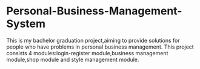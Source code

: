 # Personal-Business-Management-System
This is my bachelor graduation project,aiming to provide solutions for people who have problems in personal business management.
This project consists 4 modules:login-register module,business management module,shop module and style management module.
